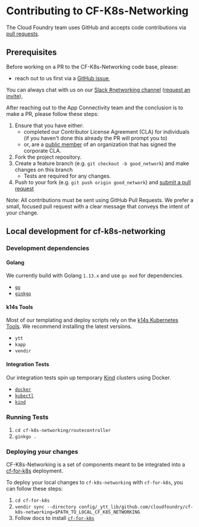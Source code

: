 # Contributing to CF-K8s-Networking

The Cloud Foundry team uses GitHub and accepts code contributions via [pull
requests](https://help.github.com/articles/about-pull-requests/).

## Prerequisites

Before working on a PR to the CF-K8s-Networking code base, please:

  - reach out to us first via a [GitHub issue](https://github.com/cloudfoundry/cf-k8s-networking/issues),

You can always chat with us on our [Slack #networking channel](https://cloudfoundry.slack.com/app_redirect?channel=CFX13JK7B) ([request an invite](http://slack.cloudfoundry.org/)),

After reaching out to the App Connectivity team and the conclusion is to make a PR, please follow these steps:

1. Ensure that you have either:
   * completed our Contributor License Agreement (CLA) for individuals (if you
     haven't done this already the PR will prompt you to)
   * or, are a [public member](https://help.github.com/articles/publicizing-or-hiding-organization-membership/) of an organization
   that has signed the corporate CLA.
1. Fork the project repository.
1. Create a feature branch (e.g. `git checkout -b good_network`) and make changes on this branch
   * Tests are required for any changes.
1. Push to your fork (e.g. `git push origin good_network`) and [submit a pull request](https://help.github.com/articles/creating-a-pull-request)

Note: All contributions must be sent using GitHub Pull Requests.
We prefer a small, focused pull request with a clear message
that conveys the intent of your change.

## Local development for cf-k8s-networking

### Development dependencies

#### Golang
We currently build with Golang `1.13.x` and use `go mod` for dependencies.

* [`go`](https://golang.org/)
* [`ginkgo`](https://github.com/onsi/ginkgo)

#### k14s Tools
Most of our templating and deploy scripts rely on the [k14s Kubernetes Tools](https://k14s.io/). We recommend installing the latest versions.

* `ytt`
* `kapp`
* `vendir`

#### Integration Tests
Our integration tests spin up temporary
[Kind](https://kubernetes.io/docs/setup/learning-environment/kind/) clusters
using Docker.

* [`docker`](https://docs.docker.com/get-docker/)
* [`kubectl`](https://kubernetes.io/docs/tasks/tools/install-kubectl/)
* [`kind`](https://kind.sigs.k8s.io/docs/user/quick-start/)


### Running Tests
1. `cd cf-k8s-networking/routecontroller`
2. `ginkgo .`

### Deploying your changes
CF-K8s-Networking is a set of components meant to be integrated into a
[cf-for-k8s](https://github.com/cloudfoundry/cf-for-k8s) deployment.

To deploy your local changes to `cf-k8s-networking` with `cf-for-k8s`, you can
follow these steps:

1. `cd cf-for-k8s`
2. `vendir sync --directory
   config/_ytt_lib/github.com/cloudfoundry/cf-k8s-networking=$PATH_TO_LOCAL_CF_K8S_NETWORKING`
3. Follow docs to install
   [`cf-for-k8s`](https://github.com/cloudfoundry/cf-for-k8s/blob/master/docs/deploy.md)
